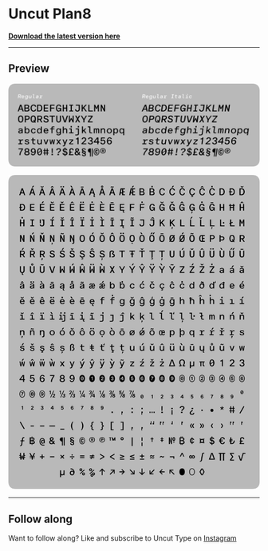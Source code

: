 # Uncut Plan8

[**Download the latest version here**](https://github.com/kaspernordkvist/uncut_plan8/releases/latest)

------

## Preview

![Uncut Plan8 font preview](/misc/readme/preview_1.png)

![Uncut Plan8 font preview](/misc/readme/preview_2.png)

------

## Follow along

Want to follow along? Like and subscribe to Uncut Type on [Instagram](https://www.instagram.com/uncuttype/)

